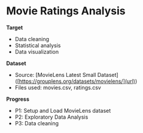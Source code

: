 # Movie Ratings Analysis

**Target**
  - Data cleaning
  - Statistical analysis
  - Data visualization <br>
  
**Dataset**
  - Source: [MovieLens Latest Small Dataset] ([https://grouplens.org/datasets/movielens/](url))
  - Files used: movies.csv, ratings.csv <br>
  
**Progress**
  - P1: Setup and Load MovieLens dataset <br>
  - P2: Exploratory Data Analysis <br>
  - P3: Data cleaning <br>

